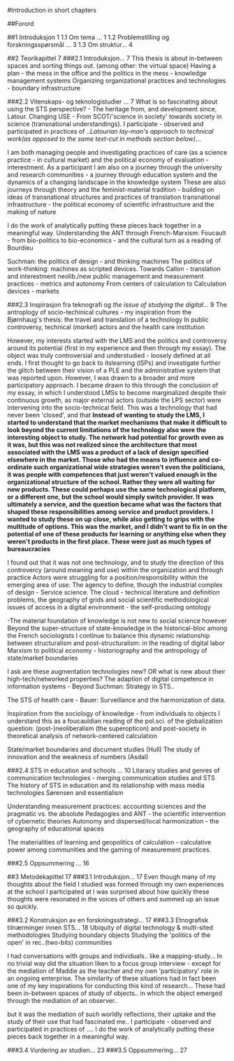 #Introduction in short chapters

##Forord

##1 Introduksjon 1
1.1 Om tema  ... 1
1.2 Problemstilling og forskningsspørsmål ... 3
1.3 Om struktur... 4



##2 Teorikapittel 7
###2.1 Introduksjon... 7
This thesis is about in-between spaces and sorting things out. (among other: the virtual space)
Having a plan - the mess in the office and the politics in the mess - knowledge management systems
Organizing organizational practices and technologies - boundary infrastructure

###2.2 Vitenskaps- og teknologistudier ... 7
What is so fascinating about using the STS perspective? - The heritage from, and development since, Latour.
Changing USE - From SCOT/'science in society' towards society in science (transnational understandings).
I participate - observed and participated in practices of ..*Latourian lay-man's approach to technical work(as opposed to the same text-cut in methods section below)*...

I am both managing people and investigating practices of care (as a science practice - in cultural market) and the political economy of evaluation - interestment.
As a participant I am also on a journey through the university and research communities - a journey through education system and the dynamics of a changing landscape in the knowledge system
These are also journeys through theory and the feminist-material tradition - building on ideas of transnational structures and practices of translation
transnational infrastructure - the political economy of scientific infrastructure and the making of nature

I do the work of analytically putting these pieces back together in a meaningful way.
Understanding the ANT through French-Marxism: Foucault - from bio-politics to bio-economics - and the cultural turn as a reading of Bourdieu

Suchman: the politics of design - and thinking machines
The politics of work-thinking: machines as scripted devices.
Towards Callon - translation and interestment
neolib./new public management and measurement practices - metrics and autonomy
From centers of calculation to Calculation devices - markets


###2.3 Inspirasjon fra teknografi og *the issue of studying the digital*... 9
The antroplogy of socio-techinical cultures - my inspiration from the Bjørnhaug's thesis: the travel and translation of a technology
In public controversy, technical (*market*) actors and the health care institution

However, my interests started with the LMS and the politics and controversy around its potential (first in my experience and then through my essay).
The object was truly controversial and understudied - loosely defined at all ends. I first thought to go back to itslearning (lSPs) and investigate further the glitch between their vision of a PLE and the administrative system that was reported upon. However, I was drawn to a broader and more participatory approach. I became drawn to this through the conclusion of my essay, in which I understood LMSs to become marginalized despite their continuous growth, as major external actors (outside the LPS sector) were intervening into the socio-technical field. This was a technology that had never been 'closed', and that
**Instead of wanting to study the LMS, I started to understand that the market mechanisms that make it difficult to look beyond the current limitations of the technology also were the interesting object to study. The network had potential for growth even as it was, but this was not realized since the architecture that most associated with the LMS was a product of a lack of design specified elsewhere in the market. Those who had the means to influence and co-ordinate such organizational wide strategies weren't even the politicians, it was people with competences that just weren't valued enough in the organizational structure of the school. Rather they were all waiting for new products. These could perhaps use the same technological platform, or a different one, but the school would simply switch provider. It was ultimately a service, and the question became what was the factors that shaped these responsibilities among service and product providers. I wanted to study these on up close, while also getting to grips with the multitude of options. This was the market, and I didn't want to fix in on the potential of one of these products for learning or anything else when they weren't products in the first place. These were just as much types of bureaucracies**

I found out that it was not one technology, and to study the direction of this controvercy (around meaning and use) within the organization and through practice
Actors were struggling for a position/responsibility within the emerging area of use: The agency to define, though the industrial complex of design - Service science.
The cloud - technical literature and definition problems, the geography of grids and social scientific methodological issues of access in a digital environment - the self-producing ontology

-The material foundation of knowledge is not new to social science however
Beyond the super-structure of state-knowledge in the historical-bloc among the French sociologists
I continue to balance this dynamic relationship between structuralism and post-structuralism: in the reading of digital labor
Marxism to political economy - historiography and the antropology of state/market boundaries

I ask are these augmentation technologies new? OR what is new about their high-tech/networked properties?
The adaption of digital competence in information systems - Beyond Suchman: Strategy in STS..



The STS of health care - Bauer: Surveillance and the harmonization of data.

Inspiration from the sociology of knowledge - from individuals to objects
I understand this as a foucauldian reading of the pol.sci. of the globalization question: (post-)neoliberalism (the superopticon) and post-society in theoretical analysis of network-centered calculation

State/market boundaries and document studies (Hull)
The study of innovation and the weakness of numbers (Asdal)

###2.4 STS in education and schools ... 10
Litaracy studies and genres of communication technologies - merging communication studies and STS
The history of STS in education and its relationship with mass media technologies
Sørensen and essentialism


Understanding measurement practices: accounting sciences and the pragmatic vs. the absolute
Pedagogies and ANT - the scientific intervention of cybernetic theories
Autonomy and dispersed/local harmonization - the geography of educational spaces

The materialities of learning and geopolitics of calculation - calculative power among communities and the gaming of measurement practices.


###2.5 Oppsummering ... 16



##3 Metodekapittel 17
###3.1 Introduksjon... 17
Even though many of my thoughts about the field I studied was formed through my own experiences at the school I participated at I was surprised about how quickly these thoughts were resonated in the voices of others and summed up an issue so quickly.


###3.2 Konstruksjon av en forskningsstrategi... 17
###3.3 Etnografisk tilnærminger innen STS... 18
Ubiquity of digital technology & multi-sited methodologies
Studying boundary objects
Studying the 'politics of the open' in rec..(two-bits) communities

I had conversations with groups and individuals.. like a mapping-study... In no trivial way did the situation liken to a focus group interview - except for the mediation of Maddie as the teacher and my own 'participatory' role in an ongoing enterprise. The similarity of these situations had in fact been one of my key inspirations for conducting this kind of research... These had been in-between spaces of study of objects.. in which the object emerged through the mediation of an observer..

but it was the mediation of such worldly reflections, their uptake and the study of their use that had fascinated me.. I participate - observed and participated in practices of .... I do the work of analytically putting these pieces back together in a meaningful way.

###3.4 Vurdering av studien... 23
###3.5 Oppsummering... 27
